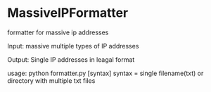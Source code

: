 # MassiveIPFormatter
formatter for massive ip addresses

Input: massive multiple types of IP addresses 

Output: Single IP addresses in leagal format

usage: python formatter.py [syntax]
syntax = single filename(txt) or directory with multiple txt files
